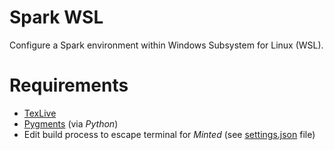 # Spark WSL
Configure a Spark environment within Windows Subsystem for Linux (WSL).

# Requirements
* [TexLive](https://www.tug.org/texlive)
* [Pygments](https://pypi.org/project/Pygments) (via *Python*)
* Edit build process to escape terminal for *Minted*
  (see [settings.json](https://gitlab.com/tartagli0/spark-wsl/-/blob/master/.vscode/settings.json) file)